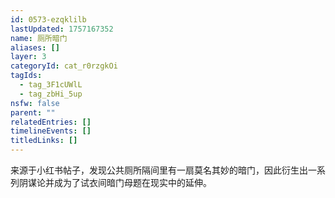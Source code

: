 ```yaml
---
id: 0573-ezqklilb
lastUpdated: 1757167352
name: 厕所暗门
aliases: []
layer: 3
categoryId: cat_r0rzgkOi
tagIds:
  - tag_3F1cUWlL
  - tag_zbHi_5up
nsfw: false
parent: ""
relatedEntries: []
timelineEvents: []
titledLinks: []
---
```


来源于小红书帖子，发现公共厕所隔间里有一扇莫名其妙的暗门，因此衍生出一系列阴谋论并成为了试衣间暗门母题在现实中的延伸。
